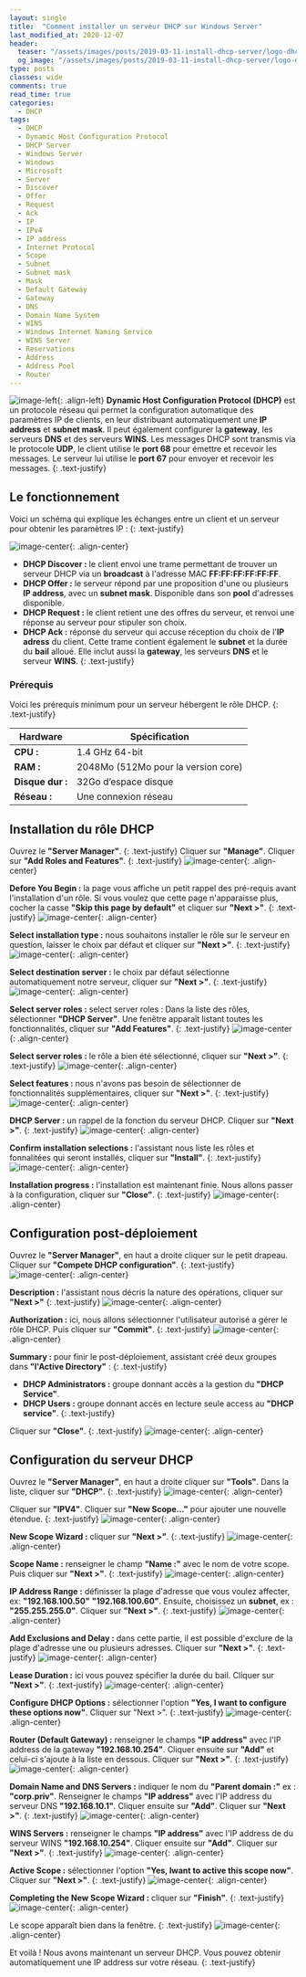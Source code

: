 ```yaml
---
layout: single
title:  "Comment installer un serveur DHCP sur Windows Server"
last_modified_at: 2020-12-07
header:
  teaser: "/assets/images/posts/2019-03-11-install-dhcp-server/logo-dhcp-444x240.png"
  og_image: "/assets/images/posts/2019-03-11-install-dhcp-server/logo-dhcp-444x240.png"
type: posts
classes: wide
comments: true
read_time: true
categories:
  - DHCP
tags:
  - DHCP
  - Dynamic Host Configuration Protocol
  - DHCP Server
  - Windows Server
  - Windows
  - Microsoft
  - Server
  - Discover
  - Offer
  - Request
  - Ack
  - IP
  - IPv4
  - IP address
  - Internet Protocol
  - Scope
  - Subnet
  - Subnet mask
  - Mask
  - Default Gateway
  - Gateway
  - DNS
  - Domain Name System
  - WINS
  - Windows Internet Naming Service
  - WINS Server
  - Reservations
  - Address
  - Address Pool
  - Router
---
```


![image-left](/assets/images/posts/2019-03-11-install-dhcp-server/logo-dhcp-222x150.png){: .align-left}
**Dynamic Host Configuration Protocol (DHCP)** est un protocole réseau qui permet la configuration automatique des paramètres IP de clients, en leur distribuant automatiquement une **IP address** et **subnet mask**. Il peut également configurer la **gateway**, les serveurs **DNS** et des serveurs **WINS**. Les messages DHCP sont transmis via le protocole **UDP**, le client utilise le **port 68** pour émettre et recevoir les messages. Le serveur lui utilise le **port 67** pour envoyer et recevoir les messages.
{: .text-justify}


## Le fonctionnement
Voici un schéma qui explique les échanges entre un client et un serveur pour obtenir les paramètres IP :
{: .text-justify}

![image-center](/assets/images/posts/2019-03-11-install-dhcp-server/DHCP-requetes.jpg){: .align-center}

- **DHCP Discover :** le client envoi une trame permettant de trouver un serveur DHCP via un **broadcast** à l'adresse MAC **FF:FF:FF:FF:FF:FF**.
- **DHCP Offer :** le serveur répond par une proposition d'une ou plusieurs **IP address**, avec un **subnet mask**. Disponible dans son **pool** d'adresses disponible.
- **DHCP Request :** le client retient une des offres du serveur, et renvoi une réponse au serveur pour stipuler son choix.
- **DHCP Ack :** réponse du serveur qui accuse réception du choix de l'**IP adress** du client. Cette trame contient également le **subnet** et la durée du **bail** alloué. Elle inclut aussi la **gateway**, les serveurs **DNS** et le serveur **WINS**.
{: .text-justify}


### Prérequis
Voici les prérequis minimum pour un serveur hébergent le rôle DHCP.
{: .text-justify}

| Hardware     | Spécification |
|---------     | ----------- |
| **CPU :** | 1.4 GHz 64-bit |
| **RAM :** | 2048Mo (512Mo pour la version core) |
| **Disque dur :** | 32Go d’espace disque |
| **Réseau :** | Une connexion réseau |










## Installation du rôle DHCP

Ouvrez le **"Server Manager"**.
{: .text-justify}
Cliquer sur **"Manage"**. Cliquer sur **"Add Roles and Features"**.
{: .text-justify}
![image-center](/assets/images/posts/2019-03-11-install-dhcp-server/2019-02-26-17_10_33-1.png){: .align-center}

**Defore You Begin :** la page vous affiche un petit rappel des pré-requis avant l'installation d'un rôle. Si vous voulez que cette page n'apparaisse plus, cocher la casse **"Skip this page by default"** et cliquer sur **"Next >"**.
{: .text-justify}
![image-center](/assets/images/posts/2019-03-11-install-dhcp-server/2019-02-26-17_11_55-1.png){: .align-center}

**Select installation type :** nous souhaitons installer le rôle sur le serveur en question, laisser le choix par défaut et cliquer sur **"Next >"**.
{: .text-justify}
![image-center](/assets/images/posts/2019-03-11-install-dhcp-server/2019-02-26-17_12_19-1.png){: .align-center}

**Select destination server :** le choix par défaut sélectionne automatiquement notre serveur, cliquer sur **"Next >"**.
{: .text-justify}
![image-center](/assets/images/posts/2019-03-11-install-dhcp-server/2019-02-26-17_12_35-1.png){: .align-center}

**Select server roles :** select server roles : Dans la liste des rôles, sélectionner **"DHCP Server"**. Une fenêtre apparaît listant toutes les fonctionnalités, cliquer sur **"Add Features"**.
{: .text-justify}
![image-center](/assets/images/posts/2019-03-11-install-dhcp-server/2019-02-26-17_13_13-1.png){: .align-center}

**Select server roles :** le rôle a bien été sélectionné, cliquer sur **"Next >"**.
{: .text-justify}
![image-center](/assets/images/posts/2019-03-11-install-dhcp-server/2019-02-26-17_13_32-1.png){: .align-center}

**Select features :** nous n'avons pas besoin de sélectionner de fonctionnalités supplémentaires, cliquer sur **"Next >"**.
{: .text-justify}
![image-center](/assets/images/posts/2019-03-11-install-dhcp-server/2019-02-26-17_13_48-1.png){: .align-center}

**DHCP Server :** un rappel de la fonction du serveur DHCP. Cliquer sur **"Next >"**.
{: .text-justify}
![image-center](/assets/images/posts/2019-03-11-install-dhcp-server/2019-02-26-17_14_06-1.png){: .align-center}

**Confirm installation selections :** l'assistant nous liste les rôles et fonnalitées qui seront installés, cliquer sur **"Install"**.
{: .text-justify}
![image-center](/assets/images/posts/2019-03-11-install-dhcp-server/2019-02-26-17_14_23-1.png){: .align-center}

**Installation progress :** l'installation est maintenant finie. Nous allons passer à la configuration, cliquer sur **"Close"**.
{: .text-justify}
![image-center](/assets/images/posts/2019-03-11-install-dhcp-server/2019-02-26-17_15_33-1.png){: .align-center}








## Configuration post-déploiement

Ouvrez le **"Server Manager"**, en haut a droite cliquer sur le petit drapeau. Cliquer sur **"Compete DHCP configuration"**.
{: .text-justify}
![image-center](/assets/images/posts/2019-03-11-install-dhcp-server/2019-02-26-17_15_53-1.png){: .align-center}

**Description :** l'assistant nous décris la nature des opérations, cliquer sur **"Next >"**
{: .text-justify}
![image-center](/assets/images/posts/2019-03-11-install-dhcp-server/2019-02-26-17_17_53-1.png){: .align-center}

**Authorization :** ici, nous allons sélectionner l'utilisateur autorisé a gérer le rôle DHCP. Puis cliquer sur **"Commit"**.
{: .text-justify}
![image-center](/assets/images/posts/2019-03-11-install-dhcp-server/2019-02-26-17_18_11-1.png){: .align-center}

**Summary :** pour finir le post-déploiement, assistant créé deux groupes dans **"l'Active Directory"** :
{: .text-justify}
- **DHCP Administrators :** groupe donnant accès a la gestion du **"DHCP Service"**.
- **DHCP Users :** groupe donnant accès en lecture seule access au **"DHCP service"**.
{: .text-justify}

Cliquer sur **"Close"**.
{: .text-justify}
![image-center](/assets/images/posts/2019-03-11-install-dhcp-server/2019-02-26-17_18_32-1.png){: .align-center}


## Configuration du serveur DHCP

Ouvrez le **"Server Manager"**, en haut a droite cliquer sur **"Tools"**. Dans la liste, cliquer sur **"DHCP"**.
{: .text-justify}
![image-center](/assets/images/posts/2019-03-11-install-dhcp-server/2019-02-26-17_19_49-1.png){: .align-center}

Cliquer sur **"IPV4"**. Cliquer sur **"New Scope..."** pour ajouter une nouvelle étendue.
{: .text-justify}
![image-center](/assets/images/posts/2019-03-11-install-dhcp-server/2019-02-26-17_21_20-1.png){: .align-center}

**New Scope Wizard :** cliquer sur **"Next >"**.
{: .text-justify}
![image-center](/assets/images/posts/2019-03-11-install-dhcp-server/2019-02-26-17_21_47-1.png){: .align-center}

**Scope Name :** renseigner le champ **"Name :"** avec le nom de votre scope. Puis cliquer sur **"Next >"**.
{: .text-justify}
![image-center](/assets/images/posts/2019-03-11-install-dhcp-server/2019-02-26-17_22_24-1.png){: .align-center}

**IP Address Range :** définisser la plage d'adresse que vous voulez affecter, ex: **"192.168.100.50"** **"192.168.100.60"**. Ensuite, choisissez un **subnet**, ex : **"255.255.255.0"**. Cliquer sur **"Next >"**.
{: .text-justify}
![image-center](/assets/images/posts/2019-03-11-install-dhcp-server/2019-02-26-17_23_26-1.png){: .align-center}

**Add Exclusions and Delay :** dans cette partie, il est possible d'exclure de la plage d'adresse une ou plusieurs adresses. Cliquer sur **"Next >"**.
{: .text-justify}
![image-center](/assets/images/posts/2019-03-11-install-dhcp-server/2019-02-26-17_23_48-1.png){: .align-center}

**Lease Duration :** ici vous pouvez spécifier la durée du bail. Cliquer sur **"Next >"**.
{: .text-justify}
![image-center](/assets/images/posts/2019-03-11-install-dhcp-server/2019-02-26-17_24_09-1.png){: .align-center}

**Configure DHCP Options :** sélectionner l'option **"Yes, I want to configure these options now"**. Cliquer sur "Next >".
{: .text-justify}
![image-center](/assets/images/posts/2019-03-11-install-dhcp-server/2019-02-26-17_24_26-1.png){: .align-center}

**Router (Default Gateway) :** renseigner le champs **"IP address"** avec l'IP address de la gateway **"192.168.10.254"**. Cliquer ensuite sur **"Add"** et celui-ci s'ajoute à la liste en dessous. Cliquer sur **"Next >"**.
{: .text-justify}
![image-center](/assets/images/posts/2019-03-11-install-dhcp-server/2019-02-26-17_25_16-1.png){: .align-center}

**Domain Name and DNS Servers :** indiquer le nom du **"Parent domain :"** ex : **"corp.priv"**. Renseigner le champs **"IP address"** avec l'IP address du serveur DNS **"192.168.10.1"**. Cliquer ensuite sur **"Add"**. Cliquer sur **"Next >"**.
{: .text-justify}
![image-center](/assets/images/posts/2019-03-11-install-dhcp-server/2019-02-26-17_25_41-1.png){: .align-center}

**WINS Servers :** renseigner le champs **"IP address"** avec l'IP address de du serveur WINS **"192.168.10.254"**. Cliquer ensuite sur **"Add"**. Cliquer sur **"Next >"**.
{: .text-justify}
![image-center](/assets/images/posts/2019-03-11-install-dhcp-server/2019-02-26-17_26_13-1.png){: .align-center}

**Active Scope :** sélectionner l'option **"Yes, Iwant to active this scope now"**. <br/>Cliquer sur **"Next >"**.
{: .text-justify}
![image-center](/assets/images/posts/2019-03-11-install-dhcp-server/2019-02-26-17_26_51-1.png){: .align-center}

**Completing the New Scope Wizard :** cliquer sur **"Finish"**.
{: .text-justify}
![image-center](/assets/images/posts/2019-03-11-install-dhcp-server/2019-02-26-17_27_06-1.png){: .align-center}

Le scope apparaît bien dans la fenêtre.
{: .text-justify}
![image-center](/assets/images/posts/2019-03-11-install-dhcp-server/2019-02-26-17_27_51-1.png){: .align-center}

Et voilà ! Nous avons maintenant un serveur DHCP. Vous pouvez obtenir automatiquement une IP address sur votre réseau.
{: .text-justify}